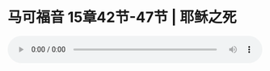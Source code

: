 # 马可福音 15章42节-47节 | 耶稣之死

<audio style="width: 100%;" preload="false" controls controlslist="nodownload"><source src="https://cdn.simai.ml/audio/mp3/2019/191020_002.mp3" type="audio/mpeg">Your browser does not support the audio element.</audio>